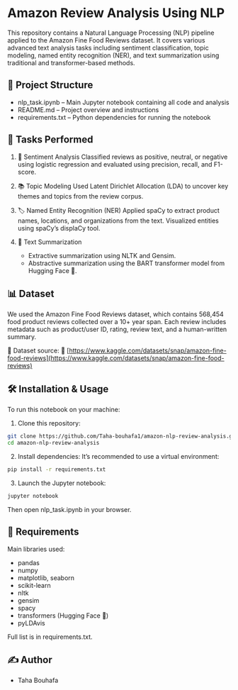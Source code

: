 # Amazon Review Analysis Using NLP

This repository contains a Natural Language Processing (NLP) pipeline applied to the Amazon Fine Food Reviews dataset. It covers various advanced text analysis tasks including sentiment classification, topic modeling, named entity recognition (NER), and text summarization using traditional and transformer-based methods.

## 📁 Project Structure

* nlp\_task.ipynb – Main Jupyter notebook containing all code and analysis
* README.md – Project overview and instructions
* requirements.txt – Python dependencies for running the notebook

## 🧠 Tasks Performed

1. 🧾 Sentiment Analysis
   Classified reviews as positive, neutral, or negative using logistic regression and evaluated using precision, recall, and F1-score.

2. 📚 Topic Modeling
   Used Latent Dirichlet Allocation (LDA) to uncover key themes and topics from the review corpus.

3. 🏷️ Named Entity Recognition (NER)
   Applied spaCy to extract product names, locations, and organizations from the text. Visualized entities using spaCy’s displaCy tool.

4. 📝 Text Summarization

   * Extractive summarization using NLTK and Gensim.
   * Abstractive summarization using the BART transformer model from Hugging Face 🤗.

## 📊 Dataset

We used the Amazon Fine Food Reviews dataset, which contains 568,454 food product reviews collected over a 10+ year span.
Each review includes metadata such as product/user ID, rating, review text, and a human-written summary.

📎 Dataset source:
🔗 [https://www.kaggle.com/datasets/snap/amazon-fine-food-reviews](https://www.kaggle.com/datasets/snap/amazon-fine-food-reviews)

## 🛠️ Installation & Usage

To run this notebook on your machine:

1. Clone this repository:

```bash
git clone https://github.com/Taha-bouhafa1/amazon-nlp-review-analysis.git
cd amazon-nlp-review-analysis
```

2. Install dependencies:
   It’s recommended to use a virtual environment:

```bash
pip install -r requirements.txt
```

3. Launch the Jupyter notebook:

```bash
jupyter notebook
```

Then open nlp\_task.ipynb in your browser.

## 📌 Requirements

Main libraries used:

* pandas
* numpy
* matplotlib, seaborn
* scikit-learn
* nltk
* gensim
* spacy
* transformers (Hugging Face 🤗)
* pyLDAvis

Full list is in requirements.txt.

## ✍️ Author

* Taha Bouhafa

